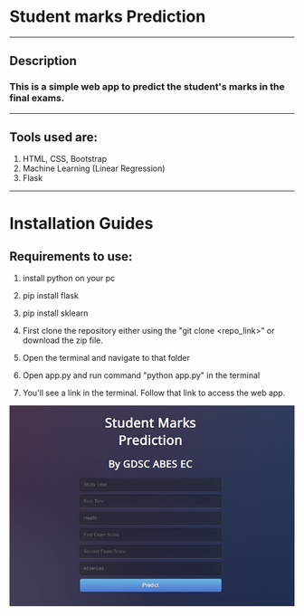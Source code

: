 # Student marks Prediction 
----
## Description
###  This is a simple web app to predict the student's marks in the final exams.
***
## Tools used are:
1. HTML, CSS, Bootstrap
2. Machine Learning (Linear Regression)
3. Flask
***
# Installation Guides

## Requirements to use:
1. install python on your pc
2. pip install flask
3. pip install sklearn

1. First clone the repository either using the "git clone <repo_link>" or download the zip file.
2. Open the terminal and navigate to that folder
4. Open app.py and run command "python app.py" in the terminal
5. You'll see a link in the terminal. Follow that link to access the web app.

 ![The web page](snip.PNG)




